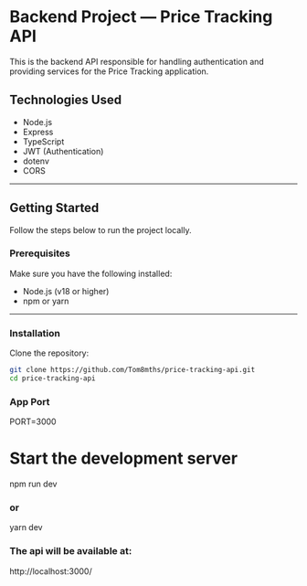 # Backend Project — Price Tracking API

This is the backend API responsible for handling authentication and providing services for the Price Tracking application.

## Technologies Used

- Node.js
- Express
- TypeScript
- JWT (Authentication)
- dotenv
- CORS

---

## Getting Started

Follow the steps below to run the project locally.

### Prerequisites

Make sure you have the following installed:

- Node.js (v18 or higher)
- npm or yarn

---

### Installation

Clone the repository:

```bash
git clone https://github.com/Tom8mths/price-tracking-api.git
cd price-tracking-api
```
### App Port
PORT=3000

# Start the development server

npm run dev
### or
yarn dev

### The api will be available at:

http://localhost:3000/